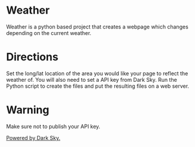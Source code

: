 # Weather
Weather is a python based project that creates a webpage which changes depending on the current weather.

# Directions
Set the long/lat location of the area you would like your page to reflect the weather of. You will also need to set a API key from Dark Sky. Run the Python script to create the files and put the resulting files on a web server.

# Warning
Make sure not to publish your API key.


[Powered by Dark Sky.](https://darksky.net/poweredby/)